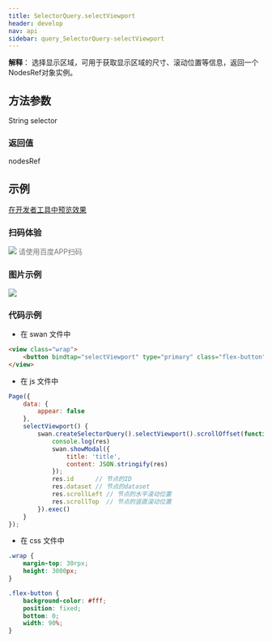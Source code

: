 ```yaml
---
title: SelectorQuery.selectViewport 
header: develop
nav: api
sidebar: query_SelectorQuery-selectViewport 
---
```

 
 

**解释**： 选择显示区域，可用于获取显示区域的尺寸、滚动位置等信息，返回一个NodesRef对象实例。

 
## 方法参数 

String selector

### 返回值 

nodesRef
## 示例

<a href="swanide://fragment/4fdca56adf0b81326bd4f838a5af4da51575002109257" title="在开发者工具中预览效果" target="_self">在开发者工具中预览效果</a>

### 扫码体验

<div class='scan-code-container'>
    <img src="https://b.bdstatic.com/miniapp/assets/images/doc_demo/fragment_selectViewport.png" class="demo-qrcode-image" />
    <font color=#777 12px>请使用百度APP扫码</font>
</div>

###  图片示例  
<div class="m-doc-custom-examples">
    <div class="m-doc-custom-examples-correct">
        <img src="https://b.bdstatic.com/miniapp/images/selectViewport.gif">
    </div>
    <div class="m-doc-custom-examples-correct">
        <img src=" ">
    </div>
    <div class="m-doc-custom-examples-correct">
        <img src=" ">
    </div>     
</div>

### 代码示例 



* 在 swan 文件中

```html
<view class="wrap">
    <button bindtap="selectViewport" type="primary" class="flex-button">滑动界面并点击获取窗口可视区域信息</button>
</view>
```

* 在 js 文件中

```js
Page({
    data: {
        appear: false
    },
    selectViewport() {
        swan.createSelectorQuery().selectViewport().scrollOffset(function(res){
            console.log(res)
            swan.showModal({
                title: 'title',
                content: JSON.stringify(res)
            });
            res.id      // 节点的ID
            res.dataset // 节点的dataset
            res.scrollLeft // 节点的水平滚动位置
            res.scrollTop  // 节点的竖直滚动位置
        }).exec()
    }
});
```

* 在 css 文件中

```css
.wrap {
    margin-top: 30rpx;
    height: 3000px;
}

.flex-button {
    background-color: #fff;
    position: fixed;
    bottom: 0;
    width: 90%;
}
```